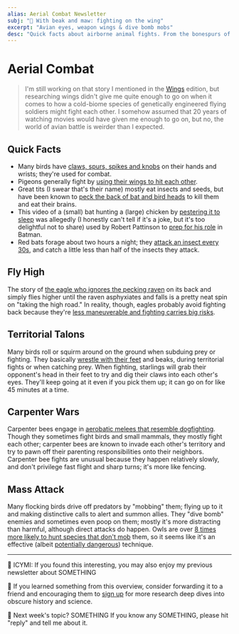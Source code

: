 ```yaml
---
alias: Aerial Combat Newsletter
subj: "📗 With beak and maw: fighting on the wing"
excerpt: "Avian eyes, weapon wings & dive bomb mobs" 
desc: "Quick facts about airborne animal fights. From the bonespurs of birds to some pretty cool parables."
---
```


# Aerial Combat

> I'm still working on that story I mentioned in the [Wings](https://newsletter.eleanorkonik.com/wings/) edition, but researching wings didn't give me quite enough to go on when it comes to how a cold-biome species of genetically engineered flying soldiers might fight each other. I somehow assumed that 20 years of watching movies would have given me enough to go on, but no, the world of avian battle is weirder than I expected. 

## Quick Facts
 
- Many birds have [claws, spurs, spikes and knobs](https://scienceblogs.com/tetrapodzoology/2010/06/30/clubs-spurs-spikes-and-claws) on their hands and wrists; they're used for combat. 
- Pigeons generally fight by [using their wings to hit each other](https://scienceblogs.com/tetrapodzoology/2011/02/18/giant-club-winged-pigeons).
- Great tits (I swear that's their name) mostly eat insects and seeds, but have been known to [peck the back of bat and bird heads](https://blogs.scientificamerican.com/tetrapod-zoology/great-tits-still-flesh-rending-predators/) to kill them and eat their brains. 
- This video of a (small) bat hunting a (large) chicken by [pestering it to sleep](https://www.youtube.com/watch?v=w2WSA2ynWe8) was allegedly (I honestly can't tell if it's a joke, but it's too delightful not to share) used by Robert Pattinson to [prep for his role](https://www.slashfilm.com/788816/robert-pattinson-studied-bat-fighting-techniques-to-prepare-for-the-batman/) in Batman. 
- Red bats forage about two hours a night; they [attack an insect every 30s](https://cdnsciencepub.com/doi/10.1139/z90-346), and catch a little less than half of the insects they attack. 

## Fly High

The story of [the eagle who ignores the pecking raven](https://timesofindia.indiatimes.com/readersblog/jbl7/the-inspiring-story-of-eagle-raven-28472/) on its back and simply flies higher until the raven asphyxiates and falls is a pretty neat spin on "taking the high road." In reality, though, eagles probably avoid fighting back because they're [less maneuverable and fighting carries big risks](https://www.birdsadvice.com/do-crows-attack-eagles/). 

## Territorial Talons

Many birds roll or squirm around on the ground when subduing prey or fighting. They basically [wrestle with their feet](https://blogs.scientificamerican.com/tetrapod-zoology/like-dinosaurs-birds-can-and-do-wrestle/) and beaks, during territorial fights or when catching prey. When fighting, starlings will grab their opponent's head in their feet to try and dig their claws into each other's eyes. They'll keep going at it even if you pick them up; it can go on for like 45 minutes at a time. 

## Carpenter Wars

Carpenter bees engage in [aerobatic melees that resemble dogfighting](https://www.sciencedaily.com/releases/2016/01/160106092024.htm). Though they sometimes fight birds and small mammals, they mostly fight each other; carpenter bees are known to invade each other's territory and try to pawn off their parenting responsibilities onto their neighbors. Carpenter bee fights are unusual because they happen relatively slowly, and don't privilege fast flight and sharp turns; it's more like fencing. 

## Mass Attack

Many flocking birds drive off predators by "mobbing" them; flying up to it and making distinctive calls to alert and summon allies. They "dive bomb" enemies and sometimes even poop on them; mostly it's more distracting than harmful, although direct attacks do happen. Owls are over [8 times more likely to hunt species that don't mob](https://linkinghub.elsevier.com/retrieve/pii/S0003347297906333) them, so it seems like it's an effective (albeit [potentially dangerous](https://royalsocietypublishing.org/doi/10.1098/rspb.2002.2155)) technique. 

- - -  

📗 ICYMI: If you found this interesting, you may also enjoy my previous newsletter about SOMETHING

💚 If you learned something from this overview, consider forwarding it to a friend and encouraging them to [sign up](https://newsletter.eleanorkonik.com/membership/) for more research deep dives into obscure history and science. 

📅 Next week's topic? SOMETHING If you know any SOMETHING, please hit "reply" and tell me about it. 